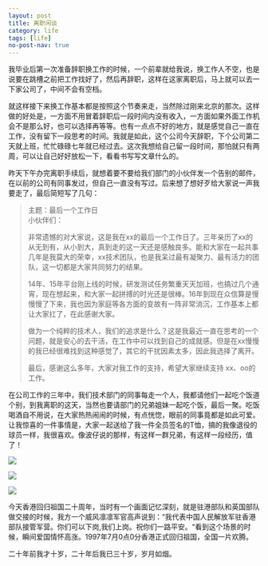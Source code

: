 ```yaml
---
layout: post
title: 离职闲谈
category: life
tags: [life]
no-post-nav: true
---
```


我毕业后第一次准备辞职换工作的时候，一个前辈就给我说，换工作人不空，也是说要在跳槽之前把工作找好了，然后再辞职，这样在这家离职后，马上就可以去一下家公司了，中间不会有空档。

就这样接下来换工作基本都是按照这个节奏来走，当然除过刚来北京的那次。这样做的好处是，一方面不用冒着辞职后一段时间内没有收入，一方面如果外面工作机会不是那么好，也可以选择再等等。也有一点点不好的地方，就是感觉自己一直在工作，没有留下一段思考的时间。我就是如此，这个公司今天辞职，下个公司第二天就上班，忙忙碌碌七年就已经过去。这次我想给自己留一段时间，那怕就只有两周，可以让自己好好放松一下，看看书写写文章什么的。

昨天下午办完离职手续后，就想着要不要给我们部门的小伙伴发一个告别的邮件，在以前的公司有同事发过，但自己一直没有写过。后来想了想好歹给大家说一声我要走了，最后简短写了几句：

> 主题：最后一个工作日  
> 小伙伴们：
>                    
> 非常遗憾的对大家说，这是我在xx的最后一个工作日了。三年亲历了xx的从无到有，从小到大，真到走的这一天还是感触良多。能和大家在一起共事几年是我莫大的荣幸，xx技术团队，也是我呆过最有凝聚力、最有活力的团队，这一切都是大家共同努力的结果。
> 
> 14年、15年平台刚上线的时候，研发测试任务繁重天天加班，也搞过几个通宵，现在想起来，和大家一起拼搏的时光还是很棒。16年到现在众信算是慢慢慢了下来，我也因为家庭等各方面的变故有一阵非常消沉，工作基本上都让大家扛了，在此感谢大家。
> 
> 做为一个纯粹的技术人，我们的追求是什么？这是我最近一直在思考的一个问题，就是安心的去干活，在工作中可以找到自己的成就感。但是在xx慢慢的我已经很难找到这种感觉了，其它的干扰因素太多，因此我选择了离开。
> 
> 最后，感谢这么多年，大家对我工作的支持，希望大家继续支持 xx、oo的工作。

在公司工作的三年中，我们技术部门的同事每走一个人，我都请他们一起吃个饭道个别，到我离职的这天，当然也要请部门的兄弟姐妹一起吃个饭，最后一聚。吃饭喝酒自不用说，在大家热热闹闹的时候，有点恍惚，眼前的同事竟都是如此可爱。让我惊喜的一件事情是，大家一起送给了我一件全员签名的T恤，搞的我像退役的球员一样，我很喜欢。像波仔说的那样，有这样一群兄弟，有这样一段经历，值了！

 
![](http://www.yvantan.com/assets/images/2017/life/we.png)

 
![](http://www.yvantan.com/assets/images/2017/life/t-front.png)

 
![](http://www.yvantan.com/assets/images/2017/life/t-back.png)

今天香港回归祖国二十周年，当时有一个画面记忆深刻，就是驻港部队和英国部队做交接的时候，我方一个威风凛凛军官高声说到：“我代表中国人民解放军驻香港部队接管军营。你们可以下岗,我们上岗。祝你们一路平安。“看到这个场景的时候，瞬间爱国情怀高涨。1997年7月0点0分香港正式回归祖国，全国一片欢腾。

二十年前我才十岁，二十年后我已三十岁，岁月如烟。















